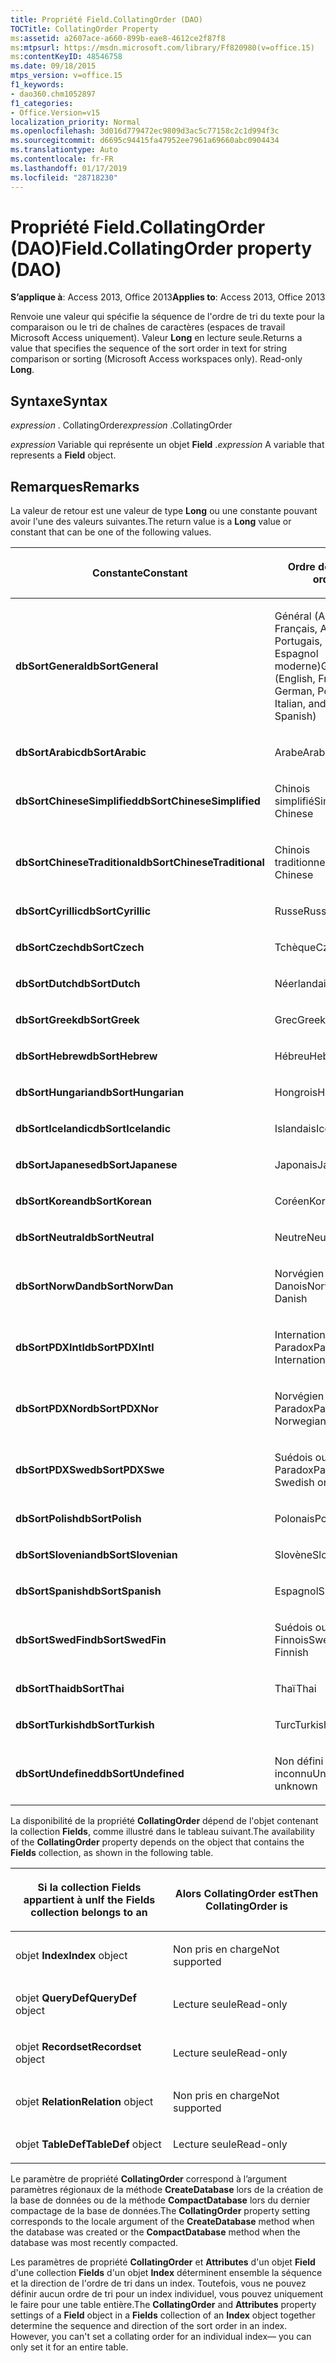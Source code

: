 ```yaml
---
title: Propriété Field.CollatingOrder (DAO)
TOCTitle: CollatingOrder Property
ms:assetid: a2607ace-a660-899b-eae8-4612ce2f87f8
ms:mtpsurl: https://msdn.microsoft.com/library/Ff820980(v=office.15)
ms:contentKeyID: 48546758
ms.date: 09/18/2015
mtps_version: v=office.15
f1_keywords:
- dao360.chm1052897
f1_categories:
- Office.Version=v15
localization_priority: Normal
ms.openlocfilehash: 3d016d779472ec9809d3ac5c77158c2c1d994f3c
ms.sourcegitcommit: d6695c94415fa47952ee7961a69660abc0904434
ms.translationtype: Auto
ms.contentlocale: fr-FR
ms.lasthandoff: 01/17/2019
ms.locfileid: "28718230"
---
```

# <a name="fieldcollatingorder-property-dao"></a><span data-ttu-id="4b1d4-102">Propriété Field.CollatingOrder (DAO)</span><span class="sxs-lookup"><span data-stu-id="4b1d4-102">Field.CollatingOrder property (DAO)</span></span>


<span data-ttu-id="4b1d4-103">**S’applique à**: Access 2013, Office 2013</span><span class="sxs-lookup"><span data-stu-id="4b1d4-103">**Applies to**: Access 2013, Office 2013</span></span>

<span data-ttu-id="4b1d4-p101">Renvoie une valeur qui spécifie la séquence de l'ordre de tri du texte pour la comparaison ou le tri de chaînes de caractères (espaces de travail Microsoft Access uniquement). Valeur **Long** en lecture seule.</span><span class="sxs-lookup"><span data-stu-id="4b1d4-p101">Returns a value that specifies the sequence of the sort order in text for string comparison or sorting (Microsoft Access workspaces only). Read-only **Long**.</span></span>

## <a name="syntax"></a><span data-ttu-id="4b1d4-106">Syntaxe</span><span class="sxs-lookup"><span data-stu-id="4b1d4-106">Syntax</span></span>

<span data-ttu-id="4b1d4-107">*expression* . CollatingOrder</span><span class="sxs-lookup"><span data-stu-id="4b1d4-107">*expression* .CollatingOrder</span></span>

<span data-ttu-id="4b1d4-108">*expression* Variable qui représente un objet **Field** .</span><span class="sxs-lookup"><span data-stu-id="4b1d4-108">*expression* A variable that represents a **Field** object.</span></span>

## <a name="remarks"></a><span data-ttu-id="4b1d4-109">Remarques</span><span class="sxs-lookup"><span data-stu-id="4b1d4-109">Remarks</span></span>

<span data-ttu-id="4b1d4-110">La valeur de retour est une valeur de type **Long** ou une constante pouvant avoir l'une des valeurs suivantes.</span><span class="sxs-lookup"><span data-stu-id="4b1d4-110">The return value is a **Long** value or constant that can be one of the following values.</span></span>

<table>
<colgroup>
<col style="width: 50%" />
<col style="width: 50%" />
</colgroup>
<thead>
<tr class="header">
<th><p><span data-ttu-id="4b1d4-111">Constante</span><span class="sxs-lookup"><span data-stu-id="4b1d4-111">Constant</span></span></p></th>
<th><p><span data-ttu-id="4b1d4-112">Ordre de tri</span><span class="sxs-lookup"><span data-stu-id="4b1d4-112">Sort order</span></span></p></th>
</tr>
</thead>
<tbody>
<tr class="odd">
<td><p><span data-ttu-id="4b1d4-113"><strong>dbSortGeneral</strong></span><span class="sxs-lookup"><span data-stu-id="4b1d4-113"><strong>dbSortGeneral</strong></span></span></p></td>
<td><p><span data-ttu-id="4b1d4-114">Général (Anglais, Français, Allemand, Portugais, Italien et Espagnol moderne)</span><span class="sxs-lookup"><span data-stu-id="4b1d4-114">General (English, French, German, Portuguese, Italian, and Modern Spanish)</span></span></p></td>
</tr>
<tr class="even">
<td><p><span data-ttu-id="4b1d4-115"><strong>dbSortArabic</strong></span><span class="sxs-lookup"><span data-stu-id="4b1d4-115"><strong>dbSortArabic</strong></span></span></p></td>
<td><p><span data-ttu-id="4b1d4-116">Arabe</span><span class="sxs-lookup"><span data-stu-id="4b1d4-116">Arabic</span></span></p></td>
</tr>
<tr class="odd">
<td><p><span data-ttu-id="4b1d4-117"><strong>dbSortChineseSimplified</strong></span><span class="sxs-lookup"><span data-stu-id="4b1d4-117"><strong>dbSortChineseSimplified</strong></span></span></p></td>
<td><p><span data-ttu-id="4b1d4-118">Chinois simplifié</span><span class="sxs-lookup"><span data-stu-id="4b1d4-118">Simplified Chinese</span></span></p></td>
</tr>
<tr class="even">
<td><p><span data-ttu-id="4b1d4-119"><strong>dbSortChineseTraditional</strong></span><span class="sxs-lookup"><span data-stu-id="4b1d4-119"><strong>dbSortChineseTraditional</strong></span></span></p></td>
<td><p><span data-ttu-id="4b1d4-120">Chinois traditionnel</span><span class="sxs-lookup"><span data-stu-id="4b1d4-120">Traditional Chinese</span></span></p></td>
</tr>
<tr class="odd">
<td><p><span data-ttu-id="4b1d4-121"><strong>dbSortCyrillic</strong></span><span class="sxs-lookup"><span data-stu-id="4b1d4-121"><strong>dbSortCyrillic</strong></span></span></p></td>
<td><p><span data-ttu-id="4b1d4-122">Russe</span><span class="sxs-lookup"><span data-stu-id="4b1d4-122">Russian</span></span></p></td>
</tr>
<tr class="even">
<td><p><span data-ttu-id="4b1d4-123"><strong>dbSortCzech</strong></span><span class="sxs-lookup"><span data-stu-id="4b1d4-123"><strong>dbSortCzech</strong></span></span></p></td>
<td><p><span data-ttu-id="4b1d4-124">Tchèque</span><span class="sxs-lookup"><span data-stu-id="4b1d4-124">Czech</span></span></p></td>
</tr>
<tr class="odd">
<td><p><span data-ttu-id="4b1d4-125"><strong>dbSortDutch</strong></span><span class="sxs-lookup"><span data-stu-id="4b1d4-125"><strong>dbSortDutch</strong></span></span></p></td>
<td><p><span data-ttu-id="4b1d4-126">Néerlandais</span><span class="sxs-lookup"><span data-stu-id="4b1d4-126">Dutch</span></span></p></td>
</tr>
<tr class="even">
<td><p><span data-ttu-id="4b1d4-127"><strong>dbSortGreek</strong></span><span class="sxs-lookup"><span data-stu-id="4b1d4-127"><strong>dbSortGreek</strong></span></span></p></td>
<td><p><span data-ttu-id="4b1d4-128">Grec</span><span class="sxs-lookup"><span data-stu-id="4b1d4-128">Greek</span></span></p></td>
</tr>
<tr class="odd">
<td><p><span data-ttu-id="4b1d4-129"><strong>dbSortHebrew</strong></span><span class="sxs-lookup"><span data-stu-id="4b1d4-129"><strong>dbSortHebrew</strong></span></span></p></td>
<td><p><span data-ttu-id="4b1d4-130">Hébreu</span><span class="sxs-lookup"><span data-stu-id="4b1d4-130">Hebrew</span></span></p></td>
</tr>
<tr class="even">
<td><p><span data-ttu-id="4b1d4-131"><strong>dbSortHungarian</strong></span><span class="sxs-lookup"><span data-stu-id="4b1d4-131"><strong>dbSortHungarian</strong></span></span></p></td>
<td><p><span data-ttu-id="4b1d4-132">Hongrois</span><span class="sxs-lookup"><span data-stu-id="4b1d4-132">Hungarian</span></span></p></td>
</tr>
<tr class="odd">
<td><p><span data-ttu-id="4b1d4-133"><strong>dbSortIcelandic</strong></span><span class="sxs-lookup"><span data-stu-id="4b1d4-133"><strong>dbSortIcelandic</strong></span></span></p></td>
<td><p><span data-ttu-id="4b1d4-134">Islandais</span><span class="sxs-lookup"><span data-stu-id="4b1d4-134">Icelandic</span></span></p></td>
</tr>
<tr class="even">
<td><p><span data-ttu-id="4b1d4-135"><strong>dbSortJapanese</strong></span><span class="sxs-lookup"><span data-stu-id="4b1d4-135"><strong>dbSortJapanese</strong></span></span></p></td>
<td><p><span data-ttu-id="4b1d4-136">Japonais</span><span class="sxs-lookup"><span data-stu-id="4b1d4-136">Japanese</span></span></p></td>
</tr>
<tr class="odd">
<td><p><span data-ttu-id="4b1d4-137"><strong>dbSortKorean</strong></span><span class="sxs-lookup"><span data-stu-id="4b1d4-137"><strong>dbSortKorean</strong></span></span></p></td>
<td><p><span data-ttu-id="4b1d4-138">Coréen</span><span class="sxs-lookup"><span data-stu-id="4b1d4-138">Korean</span></span></p></td>
</tr>
<tr class="even">
<td><p><span data-ttu-id="4b1d4-139"><strong>dbSortNeutral</strong></span><span class="sxs-lookup"><span data-stu-id="4b1d4-139"><strong>dbSortNeutral</strong></span></span></p></td>
<td><p><span data-ttu-id="4b1d4-140">Neutre</span><span class="sxs-lookup"><span data-stu-id="4b1d4-140">Neutral</span></span></p></td>
</tr>
<tr class="odd">
<td><p><span data-ttu-id="4b1d4-141"><strong>dbSortNorwDan</strong></span><span class="sxs-lookup"><span data-stu-id="4b1d4-141"><strong>dbSortNorwDan</strong></span></span></p></td>
<td><p><span data-ttu-id="4b1d4-142">Norvégien ou Danois</span><span class="sxs-lookup"><span data-stu-id="4b1d4-142">Norwegian or Danish</span></span></p></td>
</tr>
<tr class="even">
<td><p><span data-ttu-id="4b1d4-143"><strong>dbSortPDXIntl</strong></span><span class="sxs-lookup"><span data-stu-id="4b1d4-143"><strong>dbSortPDXIntl</strong></span></span></p></td>
<td><p><span data-ttu-id="4b1d4-144">International Paradox</span><span class="sxs-lookup"><span data-stu-id="4b1d4-144">Paradox International</span></span></p></td>
</tr>
<tr class="odd">
<td><p><span data-ttu-id="4b1d4-145"><strong>dbSortPDXNor</strong></span><span class="sxs-lookup"><span data-stu-id="4b1d4-145"><strong>dbSortPDXNor</strong></span></span></p></td>
<td><p><span data-ttu-id="4b1d4-146">Norvégien ou Danois Paradox</span><span class="sxs-lookup"><span data-stu-id="4b1d4-146">Paradox Norwegian or Danish</span></span></p></td>
</tr>
<tr class="even">
<td><p><span data-ttu-id="4b1d4-147"><strong>dbSortPDXSwe</strong></span><span class="sxs-lookup"><span data-stu-id="4b1d4-147"><strong>dbSortPDXSwe</strong></span></span></p></td>
<td><p><span data-ttu-id="4b1d4-148">Suédois ou Finnois Paradox</span><span class="sxs-lookup"><span data-stu-id="4b1d4-148">Paradox Swedish or Finnish</span></span></p></td>
</tr>
<tr class="odd">
<td><p><span data-ttu-id="4b1d4-149"><strong>dbSortPolish</strong></span><span class="sxs-lookup"><span data-stu-id="4b1d4-149"><strong>dbSortPolish</strong></span></span></p></td>
<td><p><span data-ttu-id="4b1d4-150">Polonais</span><span class="sxs-lookup"><span data-stu-id="4b1d4-150">Polish</span></span></p></td>
</tr>
<tr class="even">
<td><p><span data-ttu-id="4b1d4-151"><strong>dbSortSlovenian</strong></span><span class="sxs-lookup"><span data-stu-id="4b1d4-151"><strong>dbSortSlovenian</strong></span></span></p></td>
<td><p><span data-ttu-id="4b1d4-152">Slovène</span><span class="sxs-lookup"><span data-stu-id="4b1d4-152">Slovenian</span></span></p></td>
</tr>
<tr class="odd">
<td><p><span data-ttu-id="4b1d4-153"><strong>dbSortSpanish</strong></span><span class="sxs-lookup"><span data-stu-id="4b1d4-153"><strong>dbSortSpanish</strong></span></span></p></td>
<td><p><span data-ttu-id="4b1d4-154">Espagnol</span><span class="sxs-lookup"><span data-stu-id="4b1d4-154">Spanish</span></span></p></td>
</tr>
<tr class="even">
<td><p><span data-ttu-id="4b1d4-155"><strong>dbSortSwedFin</strong></span><span class="sxs-lookup"><span data-stu-id="4b1d4-155"><strong>dbSortSwedFin</strong></span></span></p></td>
<td><p><span data-ttu-id="4b1d4-156">Suédois ou Finnois</span><span class="sxs-lookup"><span data-stu-id="4b1d4-156">Swedish or Finnish</span></span></p></td>
</tr>
<tr class="odd">
<td><p><span data-ttu-id="4b1d4-157"><strong>dbSortThai</strong></span><span class="sxs-lookup"><span data-stu-id="4b1d4-157"><strong>dbSortThai</strong></span></span></p></td>
<td><p><span data-ttu-id="4b1d4-158">Thaï</span><span class="sxs-lookup"><span data-stu-id="4b1d4-158">Thai</span></span></p></td>
</tr>
<tr class="even">
<td><p><span data-ttu-id="4b1d4-159"><strong>dbSortTurkish</strong></span><span class="sxs-lookup"><span data-stu-id="4b1d4-159"><strong>dbSortTurkish</strong></span></span></p></td>
<td><p><span data-ttu-id="4b1d4-160">Turc</span><span class="sxs-lookup"><span data-stu-id="4b1d4-160">Turkish</span></span></p></td>
</tr>
<tr class="odd">
<td><p><span data-ttu-id="4b1d4-161"><strong>dbSortUndefined</strong></span><span class="sxs-lookup"><span data-stu-id="4b1d4-161"><strong>dbSortUndefined</strong></span></span></p></td>
<td><p><span data-ttu-id="4b1d4-162">Non défini ou inconnu</span><span class="sxs-lookup"><span data-stu-id="4b1d4-162">Undefined or unknown</span></span></p></td>
</tr>
</tbody>
</table>


<span data-ttu-id="4b1d4-163">La disponibilité de la propriété **CollatingOrder** dépend de l'objet contenant la collection **Fields**, comme illustré dans le tableau suivant.</span><span class="sxs-lookup"><span data-stu-id="4b1d4-163">The availability of the **CollatingOrder** property depends on the object that contains the **Fields** collection, as shown in the following table.</span></span>

<table>
<colgroup>
<col style="width: 50%" />
<col style="width: 50%" />
</colgroup>
<thead>
<tr class="header">
<th><p><span data-ttu-id="4b1d4-164">Si la collection Fields appartient à un</span><span class="sxs-lookup"><span data-stu-id="4b1d4-164">If the Fields collection belongs to an</span></span></p></th>
<th><p><span data-ttu-id="4b1d4-165">Alors CollatingOrder est</span><span class="sxs-lookup"><span data-stu-id="4b1d4-165">Then CollatingOrder is</span></span></p></th>
</tr>
</thead>
<tbody>
<tr class="odd">
<td><p><span data-ttu-id="4b1d4-166">objet <strong>Index</strong></span><span class="sxs-lookup"><span data-stu-id="4b1d4-166"><strong>Index</strong> object</span></span></p></td>
<td><p><span data-ttu-id="4b1d4-167">Non pris en charge</span><span class="sxs-lookup"><span data-stu-id="4b1d4-167">Not supported</span></span></p></td>
</tr>
<tr class="even">
<td><p><span data-ttu-id="4b1d4-168">							objet <strong>QueryDef</strong></span><span class="sxs-lookup"><span data-stu-id="4b1d4-168"><strong>QueryDef</strong> object</span></span></p></td>
<td><p><span data-ttu-id="4b1d4-169">Lecture seule</span><span class="sxs-lookup"><span data-stu-id="4b1d4-169">Read-only</span></span></p></td>
</tr>
<tr class="odd">
<td><p><span data-ttu-id="4b1d4-170">							objet <strong>Recordset</strong></span><span class="sxs-lookup"><span data-stu-id="4b1d4-170"><strong>Recordset</strong> object</span></span></p></td>
<td><p><span data-ttu-id="4b1d4-171">Lecture seule</span><span class="sxs-lookup"><span data-stu-id="4b1d4-171">Read-only</span></span></p></td>
</tr>
<tr class="even">
<td><p><span data-ttu-id="4b1d4-172">							objet <strong>Relation</strong></span><span class="sxs-lookup"><span data-stu-id="4b1d4-172"><strong>Relation</strong> object</span></span></p></td>
<td><p><span data-ttu-id="4b1d4-173">Non pris en charge</span><span class="sxs-lookup"><span data-stu-id="4b1d4-173">Not supported</span></span></p></td>
</tr>
<tr class="odd">
<td><p><span data-ttu-id="4b1d4-174">objet <strong>TableDef</strong></span><span class="sxs-lookup"><span data-stu-id="4b1d4-174"><strong>TableDef</strong> object</span></span></p></td>
<td><p><span data-ttu-id="4b1d4-175">Lecture seule</span><span class="sxs-lookup"><span data-stu-id="4b1d4-175">Read-only</span></span></p></td>
</tr>
</tbody>
</table>


<span data-ttu-id="4b1d4-176">Le paramètre de propriété **CollatingOrder** correspond à l’argument paramètres régionaux de la méthode **CreateDatabase** lors de la création de la base de données ou de la méthode **CompactDatabase** lors du dernier compactage de la base de données.</span><span class="sxs-lookup"><span data-stu-id="4b1d4-176">The **CollatingOrder** property setting corresponds to the locale argument of the **CreateDatabase** method when the database was created or the **CompactDatabase** method when the database was most recently compacted.</span></span>

<span data-ttu-id="4b1d4-p102">Les paramètres de propriété **CollatingOrder** et **Attributes** d'un objet **Field** d'une collection **Fields** d'un objet **Index** déterminent ensemble la séquence et la direction de l'ordre de tri dans un index. Toutefois, vous ne pouvez définir aucun ordre de tri pour un index individuel, vous pouvez uniquement le faire pour une table entière.</span><span class="sxs-lookup"><span data-stu-id="4b1d4-p102">The **CollatingOrder** and **Attributes** property settings of a **Field** object in a **Fields** collection of an **Index** object together determine the sequence and direction of the sort order in an index. However, you can't set a collating order for an individual index— you can only set it for an entire table.</span></span>

